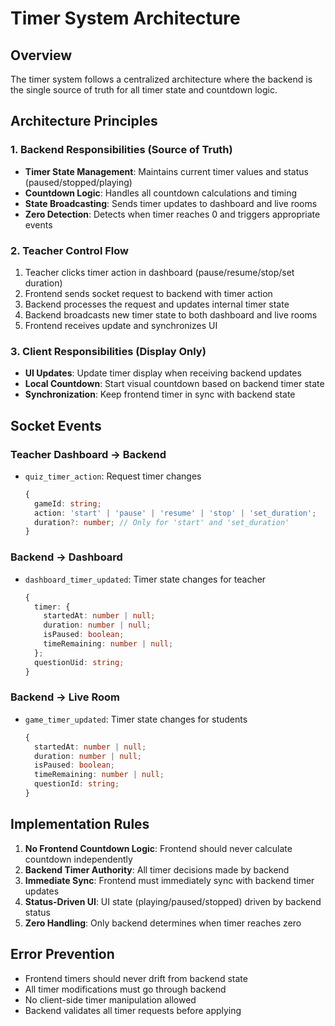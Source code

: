 # Timer System Architecture

## Overview
The timer system follows a centralized architecture where the backend is the single source of truth for all timer state and countdown logic.

## Architecture Principles

### 1. Backend Responsibilities (Source of Truth)
- **Timer State Management**: Maintains current timer values and status (paused/stopped/playing)
- **Countdown Logic**: Handles all countdown calculations and timing
- **State Broadcasting**: Sends timer updates to dashboard and live rooms
- **Zero Detection**: Detects when timer reaches 0 and triggers appropriate events

### 2. Teacher Control Flow
1. Teacher clicks timer action in dashboard (pause/resume/stop/set duration)
2. Frontend sends socket request to backend with timer action
3. Backend processes the request and updates internal timer state
4. Backend broadcasts new timer state to both dashboard and live rooms
5. Frontend receives update and synchronizes UI

### 3. Client Responsibilities (Display Only)
- **UI Updates**: Update timer display when receiving backend updates
- **Local Countdown**: Start visual countdown based on backend timer state
- **Synchronization**: Keep frontend timer in sync with backend state

## Socket Events

### Teacher Dashboard → Backend
- `quiz_timer_action`: Request timer changes
  ```typescript
  {
    gameId: string;
    action: 'start' | 'pause' | 'resume' | 'stop' | 'set_duration';
    duration?: number; // Only for 'start' and 'set_duration'
  }
  ```

### Backend → Dashboard
- `dashboard_timer_updated`: Timer state changes for teacher
  ```typescript
  {
    timer: {
      startedAt: number | null;
      duration: number | null;
      isPaused: boolean;
      timeRemaining: number | null;
    };
    questionUid: string;
  }
  ```

### Backend → Live Room
- `game_timer_updated`: Timer state changes for students
  ```typescript
  {
    startedAt: number | null;
    duration: number | null;
    isPaused: boolean;
    timeRemaining: number | null;
    questionId: string;
  }
  ```

## Implementation Rules

1. **No Frontend Countdown Logic**: Frontend should never calculate countdown independently
2. **Backend Timer Authority**: All timer decisions made by backend
3. **Immediate Sync**: Frontend must immediately sync with backend timer updates
4. **Status-Driven UI**: UI state (playing/paused/stopped) driven by backend status
5. **Zero Handling**: Only backend determines when timer reaches zero

## Error Prevention

- Frontend timers should never drift from backend state
- All timer modifications must go through backend
- No client-side timer manipulation allowed
- Backend validates all timer requests before applying
